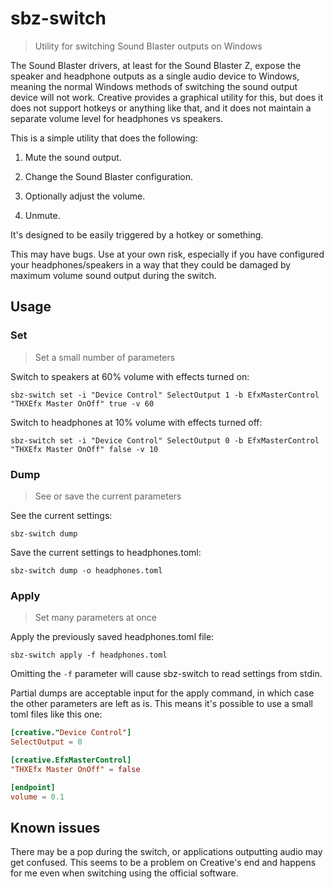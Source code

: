 # sbz-switch

> Utility for switching Sound Blaster outputs on Windows

The Sound Blaster drivers, at least for the Sound Blaster Z, expose the speaker and headphone outputs as a single audio device to Windows, meaning the normal Windows methods of switching the sound output device will not work. Creative provides a graphical utility for this, but does it does not support hotkeys or anything like that, and it does not maintain a separate volume level for headphones vs speakers.

This is a simple utility that does the following:

1. Mute the sound output.

2. Change the Sound Blaster configuration.

3. Optionally adjust the volume.

4. Unmute.

It's designed to be easily triggered by a hotkey or something.

This may have bugs. Use at your own risk, especially if you have configured your headphones/speakers in a way that they could be damaged by maximum volume sound output during the switch.

## Usage

### Set

> Set a small number of parameters

Switch to speakers at 60% volume with effects turned on:

    sbz-switch set -i "Device Control" SelectOutput 1 -b EfxMasterControl "THXEfx Master OnOff" true -v 60

Switch to headphones at 10% volume with effects turned off:

    sbz-switch set -i "Device Control" SelectOutput 0 -b EfxMasterControl "THXEfx Master OnOff" false -v 10

### Dump

> See or save the current parameters

See the current settings:

    sbz-switch dump

Save the current settings to headphones.toml:

    sbz-switch dump -o headphones.toml

### Apply

> Set many parameters at once

Apply the previously saved headphones.toml file:

    sbz-switch apply -f headphones.toml

Omitting the `-f` parameter will cause sbz-switch to read settings from stdin.

Partial dumps are acceptable input for the apply command, in which case the other parameters are left as is. This means it's possible to use a small toml files like this one:

```toml
[creative."Device Control"]
SelectOutput = 0

[creative.EfxMasterControl]
"THXEfx Master OnOff" = false

[endpoint]
volume = 0.1
```

## Known issues

There may be a pop during the switch, or applications outputting audio may get confused. This seems to be a problem on Creative's end and happens for me even when switching using the official software.
